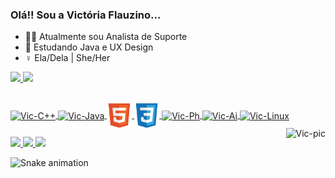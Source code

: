 ### Olá!! Sou a Victória Flauzino...


- 👩‍💻 Atualmente sou Analista de Suporte
- 🐧 Estudando Java e UX Design
- ♀️ Ela/Dela | She/Her

<div style="width:80%">

  <a href="https://github.com/vgflauzino">
  <img width="50%" src=
  "https://github-readme-stats.vercel.app/api?username=vgflauzino&show_icons=true&theme=aura_dark&include_all_commits=true&count_private=true"/>
  <img width="50%" src=
  "https://github-readme-stats.vercel.app/api/top-langs/?username=vgflauzino&layout=compact&langs_count=7&theme=aura_dark"/>
  
</div>

<div style="display: inline_block"><br>

  <img align="center" alt="Vic-C++" height="40" width="40" src=
  "https://cdn.jsdelivr.net/gh/devicons/devicon/icons/cplusplus/cplusplus-original.svg">
  <img align="center" alt="Vic-Java" height="40" width="40" src=
  "https://cdn.jsdelivr.net/gh/devicons/devicon/icons/java/java-original-wordmark.svg">
  <img align="center" alt="Vic-HTML" height="40" width="40" src=
  "https://raw.githubusercontent.com/devicons/devicon/master/icons/html5/html5-original.svg">
  <img align="center" alt="Vic-CSS" height="40" width="40" src=
  "https://raw.githubusercontent.com/devicons/devicon/master/icons/css3/css3-original.svg">
  <img align="center" alt="Vic-Ph" height="40" width="40" src=
  "https://cdn.jsdelivr.net/gh/devicons/devicon/icons/photoshop/photoshop-plain.svg">
  <img align="center" alt="Vic-Ai" height="40" width="40" src=
  "https://cdn.jsdelivr.net/gh/devicons/devicon/icons/illustrator/illustrator-plain.svg">
  <img align="center" alt="Vic-Linux" height="30" width="40" src=
  "https://cdn.jsdelivr.net/gh/devicons/devicon/icons/linux/linux-original.svg">
  <img align="right" alt="Vic-pic" height="160" src=
  "https://cdn.discordapp.com/attachments/793958517097627688/999849527890673724/download20220704222439.png">
  
</div>


<div> 

  <a href="https://www.linkedin.com/in/vict%C3%B3ria-gabrielle-flauzino-156264203/" target="_blank">
  <img src="https://img.shields.io/badge/-LinkedIn-%230077B5?style=for-the-badge&logo=linkedin&logoColor=white" target="_blank"> </a>  
  <a href = "mailto:victoriagflauzino@gmail.com">
  <img src="https://img.shields.io/badge/Gmail-D14836?style=for-the-badge&logo=gmail&logoColor=white" target="_blank"> </a>
  <a href="https://steamcommunity.com/profiles/76561199009264828/" target="_blank">
  <img src="https://img.shields.io/badge/Steam-000000?style=for-the-badge&logo=steam&logoColor=white" target="_blank"> </a>

 ![Snake animation](https://github.com/vgflauzino/vgflauzino/blob/output/github-contribution-grid-snake.svg)
 
</div>
